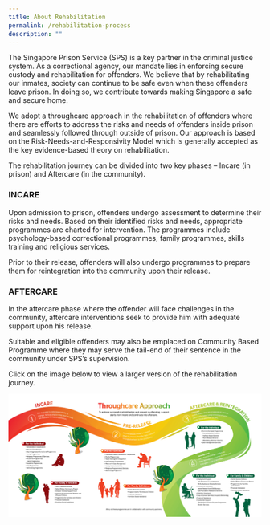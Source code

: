 ```yaml
---
title: About Rehabilitation
permalink: /rehabilitation-process
description: ""
---
```


The Singapore Prison Service (SPS) is a key partner in the criminal justice system. As a correctional agency, our mandate lies in enforcing secure custody and rehabilitation for offenders. We believe that by rehabilitating our inmates, society can continue to be safe even when these offenders leave prison. In doing so, we contribute towards making Singapore a safe and secure home.

We adopt a throughcare approach in the rehabilitation of offenders where there are efforts to address the risks and needs of offenders inside prison and seamlessly followed through outside of prison. Our approach is based on the Risk-Needs-and-Responsivity Model which is generally accepted as the key evidence-based theory on rehabilitation.

The rehabilitation journey can be divided into two key phases – Incare (in prison) and Aftercare (in the community).

### **INCARE**
Upon admission to prison, offenders undergo assessment to determine their risks and needs. Based on their identified risks and needs, appropriate programmes are charted for intervention. The programmes include psychology-based correctional programmes, family programmes, skills training and religious services.

Prior to their release, offenders will also undergo programmes to prepare them for reintegration into the community upon their release.

### **AFTERCARE**
In the aftercare phase where the offender will face challenges in the community, aftercare interventions seek to provide him with adequate support upon his release.

Suitable and eligible offenders may also be emplaced on Community Based Programme where they may serve the tail-end of their sentence in the community under SPS’s supervision.

Click on the image below to view a larger version of the rehabilitation journey.

[![Alt text for image on Isomer site](/images/image-library/rehab%20process.jpg)](https://pris-test-staging.netlify.app/images/image-library/rehab%20process.jpg)